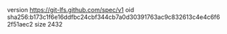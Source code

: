 version https://git-lfs.github.com/spec/v1
oid sha256:b173c1f6e16ddfbc24cbf344cb7a0d30391763ac9c832613c4e4c6f62f51aec2
size 2432
